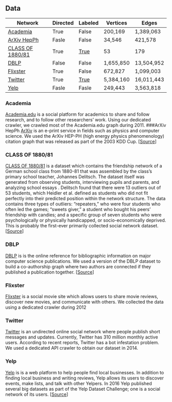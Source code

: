 ## Data
| Network               | Directed | Labeled   | Vertices  | Edges      |
|-----------------------|----------|-----------|-----------|------------|
| [Academia][1]         | True     | False     | 200,169   | 1,389,063  |
| [ArXiv HepPh][2]      | Fasle    | False     | 34,546    | 421,578    |
| [CLASS OF 1880/81][3] | True     | [True][8] | 53        | 179        |
| [DBLP][4]             | False    | False     | 1,655,850 | 13,504,952 |
| [Flixster][5]         | True     | False     | 672,827   | 1,099,003  |
| [Twitter][6]          | True     | [True][9] | 5,384,160 | 16,011,443 |
| [Yelp][7]             | Fasle    | Fasle     | 249,443   | 3,563,818  |

### Academia
[Academia.edu][10] is a social platform for academics to share and follow research, and to follow other researchers’ work. Using our dedicated crawler,
we crawled most of the Academia.edu graph during 2011.
###ArXiv HepPh
[ArXiv][11] is an e-print service in fields such as physics and computer science.
We used the ArXiv HEP-PH (high energy physics phenomenology) citation graph that was released as part of the 2003 KDD Cup. [[Source][17]]
### CLASS OF 1880/81
[CLASS OF 1880/81][12] is a dataset which contains the friendship network of a German school class from 1880-81 that was assembled by the class’s primary school teacher, Johannes Delitsch.
The dataset itself was generated from observing students, interviewing pupils and parents, and analyzing school essays .
Delitsch found that there were 13 outliers out of 53 students, which Heidler et al. defined as students who did not fit perfectly into their predicted position within the network structure.
The data contains three types of outliers: “repeaters,” who were four
students who often led the games; “sweets giver,” a student who bought
his peers’ friendship with candies; and a specific group of seven students
who were psychologically or physically handicapped, or socio-economically deprived.
This is probably the first-ever primarily collected social network dataset. [[Source][18]]
### DBLP
[DBLP][13] is  is the online reference for bibliographic information on major computer science publications.
We used a version of the DBLP dataset to build a co-authorship graph where two authors are connected if they published
a publication together. [[Source][19]]
### Flixster
[Flixster][14] is a social movie site which allows users to share movie reviews, discover new movies, and communicate with others.
We collected the data using a dedicated crawler during 2012
### Twitter
[Twitter][15] is an undirected online social network where people publish
short messages and updates. Currently, Twitter has 310 million monthly
active users. According to recent reports, Twitter has a bot infestation
problem. We used a dedicated API crawler to obtain our dataset
in 2014.
### Yelp
[Yelp][16] is is a web platform to help people find local businesses.
In addition to finding local business and writing reviews, Yelp allows its users to discover
events, make lists, and talk with other Yelpers.
In 2016 Yelp published several big datasets as part of the Yelp Dataset Challenge; one is a social network of its users. [[Source][20]]


[1]: http://proj.ise.bgu.ac.il/sns/datasets/academia.csv.gz
[2]: http://proj.ise.bgu.ac.il/sns/datasets/Cit-HepPh.txt.csv.gz
[3]: http://proj.ise.bgu.ac.il/sns/datasets/Relationship_patterns_in_the_19th_century.csv
[4]: http://proj.ise.bgu.ac.il/sns/datasets/dblp_coauthorship.csv.csv.gz
[5]: http://proj.ise.bgu.ac.il/sns/datasets/flixster.csv.gz
[6]: http://proj.ise.bgu.ac.il/sns/datasets/twitter.csv.gz
[7]: http://proj.ise.bgu.ac.il/sns/datasets/yelp_user_graph.csv.csv.gz
[8]: http://proj.ise.bgu.ac.il/sns/datasets/Relationship_patterns_labels.csv
[9]: http://proj.ise.bgu.ac.il/sns/datasets/twitter_fake_ids.csv
[10]: https://www.academia.edu/
[11]: https://arxiv.org
[12]: http://www.sciencedirect.com/science/article/pii/S0378873313000865
[13]: http://dblp.uni-trier.de/
[14]: http://flixster.com/
[15]: http://twitter.com
[16]: http://yelp.com
[17]: https://snap.stanford.edu/data/cit-HepPh.html
[18]: https://github.com/gephi/gephi/wiki/Datasets
[19]: http://dblp.uni-trier.de/xml/
[20]: https://www.yelp.com/dataset_challenge